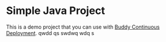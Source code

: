 # Simple Java Project
This is a demo project that you can use with [Buddy Continuous Deployment](https://buddy.works).
qwdd
qs
swdwq
wdq
s
